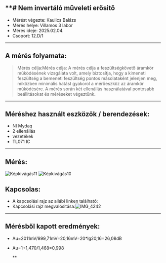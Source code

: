 **# Nem invertáló műveleti erősitő
---  
- Mérést végezte: Kaulics Balázs            
- Mérés helye: Villamos 3 labor
- Mérés ideje: 2025.02.04.
- Csoport: 12.D/1


---   

## A mérés folyamata:
>Mérés célja:Mérés célja: A mérés célja a feszültségkövető áramkör működésének vizsgálata volt, amely biztosítja, hogy a kimeneti feszültség a bemeneti feszültség pontos másolataként jelenjen meg, miközben minimális hatást gyakorol a mérőeszköz az áramkör működésére. A mérés során két ellenállás használatával pontosabb beállításokat és méréseket végeztünk.


---


## Méréshez használt eszközök / berendezések:
- NI Mydaq
- 2 ellenállás
- vezetékek
- TL071 IC
---

## Mérés:
![Képkivágás11](https://github.com/user-attachments/assets/755be35f-583c-4d20-8149-6eade2726c5e)
![Képkivágás10](https://github.com/user-attachments/assets/3d684352-1a81-498e-bc93-d8b7b282beb8)

## Kapcsolas:
- A kapcsolási rajz az allábi linken található: 
- Kapcsolási rajz megvalósitása:![IMG_4242](https://github.com/user-attachments/assets/be1d6905-90e4-4b0c-9a2f-07306cf66da5)


---

## Mérésből kapott eredmények:
- Au=2011mV/999,71mV=20,16mV=20*lg20,16=26,08dB
- Au=1+1,470/1,468=0,998

   **
